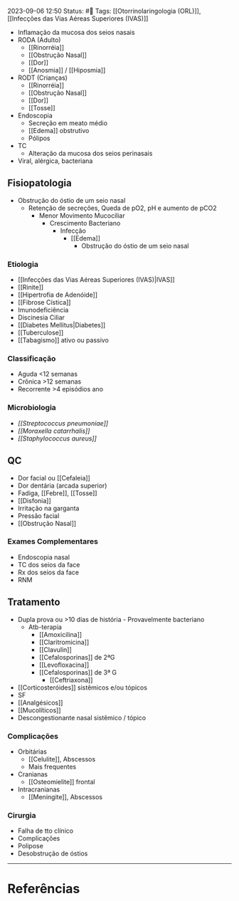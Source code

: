 2023-09-06 12:50
Status: #🌱 
Tags: [[Otorrinolaringologia (ORL)]], [[Infecções das Vias Aéreas Superiores (IVAS)]]
<br/>
- Inflamação da mucosa dos seios nasais
- RODA (Adulto)
	- [[Rinorréia]]
	- [[Obstrução Nasal]]
	- [[Dor]]
	- [[Anosmia]] / [[Hiposmia]]
- RODT (Crianças)
	- [[Rinorréia]]
	- [[Obstrução Nasal]]
	- [[Dor]]
	- [[Tosse]]
- Endoscopia
	- Secreção em meato médio
	- [[Edema]] obstrutivo
	- Pólipos
- TC
	- Alteração da mucosa dos seios perinasais
- Viral, alérgica, bacteriana
## Fisiopatologia
- Obstrução do óstio de um seio nasal
	- Retenção de secreções, Queda de pO2, pH e aumento de pCO2
		- Menor Movimento Mucociliar
			- Crescimento Bacteriano
				- Infecção
					- [[Edema]]
						- Obstrução do óstio de um seio nasal
### Etiologia
- [[Infecções das Vias Aéreas Superiores (IVAS)|IVAS]]
- [[Rinite]]
- [[Hipertrofia de Adenóide]]
- [[Fibrose Cística]]
- Imunodeficiência
- Discinesia Ciliar
- [[Diabetes Mellitus|Diabetes]]
- [[Tuberculose]]
- [[Tabagismo]] ativo ou passivo
### Classificação
- Aguda <12 semanas
- Crônica >12 semanas
- Recorrente >4 episódios ano
### Microbiologia
- _[[Streptococcus pneumoniae]]_
- _[[Moraxella catarrhalis]]_
- _[[Staphylococcus aureus]]_
## QC
- Dor facial ou [[Cefaleia]]
- Dor dentária (arcada superior)
- Fadiga, [[Febre]], [[Tosse]]
- [[Disfonia]]
- Irritação na garganta
- Pressão facial
- [[Obstrução Nasal]]
### Exames Complementares
- Endoscopia nasal
- TC dos seios da face
- Rx dos seios da face
- RNM
## Tratamento
- Dupla prova ou >10 dias de história - Provavelmente bacteriano
	- Atb-terapia
		- [[Amoxicilina]]
		- [[Claritromicina]]
		- [[Clavulin]]
		- [[Cefalosporinas]] de 2ªG
		- [[Levofloxacina]]
		- [[Cefalosporinas]] de 3ª G
			- [[Ceftriaxona]]
- [[Corticosteróides]] sistêmicos e/ou tópicos
- SF
- [[Analgésicos]]
- [[Mucolíticos]]
- Descongestionante nasal sistêmico / tópico
### Complicações
- Orbitárias
	- [[Celulite]], Abscessos
	- Mais frequentes
- Cranianas
	- [[Osteomielite]] frontal
- Intracranianas
	- [[Meningite]], Abscessos
### Cirurgia
- Falha de tto clínico
- Complicações
- Polipose
- Desobstrução de óstios

____
# Referências


